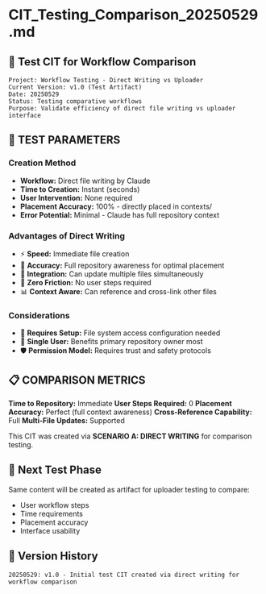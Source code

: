 # CIT_Testing_Comparison_20250529.md

## 🎯 Test CIT for Workflow Comparison

```
Project: Workflow Testing - Direct Writing vs Uploader
Current Version: v1.0 (Test Artifact)
Date: 20250529
Status: Testing comparative workflows
Purpose: Validate efficiency of direct file writing vs uploader interface
```

## 🧪 **TEST PARAMETERS**

### **Creation Method**
- **Workflow:** Direct file writing by Claude
- **Time to Creation:** Instant (seconds)
- **User Intervention:** None required
- **Placement Accuracy:** 100% - directly placed in contexts/
- **Error Potential:** Minimal - Claude has full repository context

### **Advantages of Direct Writing**
- ⚡ **Speed:** Immediate file creation
- 🎯 **Accuracy:** Full repository awareness for optimal placement
- 🔄 **Integration:** Can update multiple files simultaneously
- 👤 **Zero Friction:** No user steps required
- 📊 **Context Aware:** Can reference and cross-link other files

### **Considerations**
- 🔐 **Requires Setup:** File system access configuration needed
- 👥 **Single User:** Benefits primary repository owner most
- 🛡️ **Permission Model:** Requires trust and safety protocols

## 📋 **COMPARISON METRICS**

**Time to Repository:** Immediate
**User Steps Required:** 0
**Placement Accuracy:** Perfect (full context awareness)
**Cross-Reference Capability:** Full
**Multi-File Updates:** Supported

This CIT was created via **SCENARIO A: DIRECT WRITING** for comparison testing.

## 🔄 **Next Test Phase**

Same content will be created as artifact for uploader testing to compare:
- User workflow steps
- Time requirements
- Placement accuracy
- Interface usability

## 📝 Version History

```
20250529: v1.0 - Initial test CIT created via direct writing for workflow comparison
```
